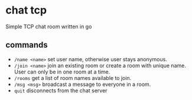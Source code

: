 # chat tcp

Simple TCP chat room written in go

## commands

- `/name <name>` set user name, otherwise user stays anonymous. 
- `/join <name>` join an existing room or create a room with unique name. User can only be in one room at a time.
- `/rooms` get a list of room names available to join.
- `/msg <msg>` broadcast a message to everyone in a room.
- `quit` disconnects from the chat server

